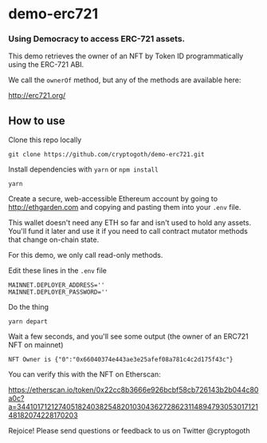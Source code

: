 # demo-erc721

### Using Democracy to access ERC-721 assets.

This demo retrieves the owner of an NFT by Token ID
programmatically using the ERC-721 ABI.

We call the `ownerOf` method, but any of the methods are available here:

http://erc721.org/

## How to use

Clone this repo locally

```
git clone https://github.com/cryptogoth/demo-erc721.git
```

Install dependencies with `yarn` or `npm install`

```
yarn
```

Create a secure, web-accessible Ethereum account by going to http://ethgarden.com
and copying and pasting them into your `.env` file.

This wallet doesn't need any ETH so far and isn't used to hold any assets.
You'll fund it later and use it if you need to call contract mutator methods
that change on-chain state.

For this demo, we only call read-only methods.

Edit these lines in the `.env` file
```
MAINNET.DEPLOYER_ADDRESS=''
MAINNET.DEPLOYER_PASSWORD=''
```

Do the thing

```
yarn depart
```

Wait a few seconds, and you'll see some output
(the owner of an ERC721 NFT on mainnet)

```
NFT Owner is {"0":"0x66040374e443ae3e25afef08a781c4c2d175f43c"}
```

You can verify this with the NFT on Etherscan:

https://etherscan.io/token/0x22cc8b3666e926bcbf58cb726143b2b044c80a0c?a=34410171212740518240382548201030436272862311489479305301712148182074228170203


Rejoice! Please send questions or feedback to us on Twitter @cryptogoth
